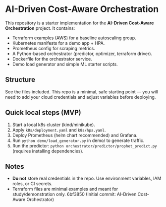 
# AI-Driven Cost-Aware Orchestration

This repository is a starter implementation for the **AI-Driven Cost-Aware Orchestration** project.
It contains:
- Terraform examples (AWS) for a baseline autoscaling group.
- Kubernetes manifests for a demo app + HPA.
- Prometheus config for scraping metrics.
- A Python-based orchestrator (predictor, optimizer, terraform driver).
- Dockerfile for the orchestrator service.
- Demo load generator and simple ML starter scripts.

## Structure
See the files included. This repo is a minimal, safe starting point — you will need to add your cloud credentials and adjust variables before deploying.

## Quick local steps (MVP)
1. Start a local k8s cluster (kind/minikube).
2. Apply `k8s/deployment.yaml` and `k8s/hpa.yaml`.
3. Deploy Prometheus (helm chart recommended) and Grafana.
4. Run `python demo/load_generator.py` in demo/ to generate traffic.
5. Run the predictor: `python orchestrator/predictor/prophet_predict.py` (requires installing dependencies).

## Notes
- **Do not** store real credentials in the repo. Use environment variables, IAM roles, or CI secrets.
- Terraform files are minimal examples and meant for study/demonstration only.
6bf3850 (Initial commit: AI-Driven Cost-Aware Orchestrator)
